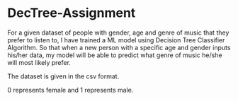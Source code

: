 # DecTree-Assignment

For a given dataset of people with gender, age and genre of music that they prefer to listen to, I have trained a ML model using Decision Tree Classifier Algorithm. So that when a new person with a specific age and gender inputs his/her data, my model will be able to predict what genre of music he/she will most likely prefer.

The dataset is given in the csv format.

0 represents female and 1 represents male.
